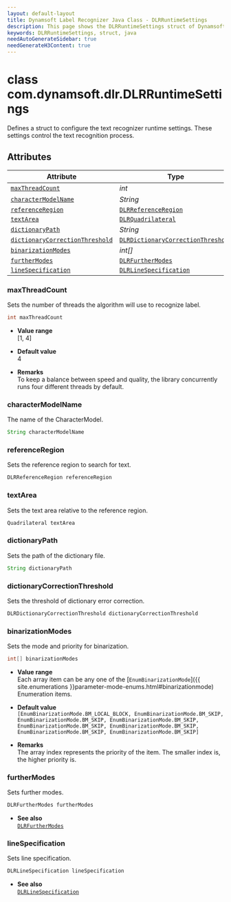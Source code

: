 ```yaml
---
layout: default-layout
title: Dynamsoft Label Recognizer Java Class - DLRRuntimeSettings
description: This page shows the DLRRuntimeSettings struct of Dynamsoft Label Recognizer for Java Language.
keywords: DLRRuntimeSettings, struct, java
needAutoGenerateSidebar: true
needGenerateH3Content: true
---
```



# class com.dynamsoft.dlr.DLRRuntimeSettings
Defines a struct to configure the text recognizer runtime settings. These settings control the text recognition process.
  

## Attributes
  
| Attribute | Type |
|---------- | ---- |
| [`maxThreadCount`](#maxthreadcount) | *int* |
| [`characterModelName`](#charactermodelname) | *String* |
| [`referenceRegion`](#referenceregion) | [`DLRReferenceRegion`](dlr-reference-region.md) |
| [`textArea`](#textarea) | [`DLRQuadrilateral`](dlr-quadrilateral.md) |
| [`dictionaryPath`](#dictionarypath) | *String* |
| [`dictionaryCorrectionThreshold`](#dictionarycorrectionthreshold) | [`DLRDictionaryCorrectionThreshold`](dlr-dictionary-correction-threshold.md) |
| [`binarizationModes`](#binarizationmodes) | *int\[\]* |
| [`furtherModes`](#furthermodes) | [`DLRFurtherModes`](dlr-further-modes.md)|
| [`lineSpecification`](#linespecification) | [`DLRLineSpecification`](dlr-line-specification.md) |

### maxThreadCount
Sets the number of threads the algorithm will use to recognize label.
```java
int maxThreadCount
```
- **Value range**   
    [1, 4]
      
- **Default value**   
    4
    
- **Remarks**   
    To keep a balance between speed and quality, the library concurrently runs four different threads by default.

### characterModelName
The name of the CharacterModel.
```java
String characterModelName
```

### referenceRegion
Sets the reference region to search for text.
```java
DLRReferenceRegion referenceRegion
```

### textArea
Sets the text area relative to the reference region.
```java
Quadrilateral textArea
```

### dictionaryPath
Sets the path of the dictionary file.
```java
String dictionaryPath
```

### dictionaryCorrectionThreshold
Sets the threshold of dictionary error correction.
```java
DLRDictionaryCorrectionThreshold dictionaryCorrectionThreshold
```


### binarizationModes
Sets the mode and priority for binarization.

```java
int[] binarizationModes
```

- **Value range**   
    Each array item can be any one of the [`EnumBinarizationMode`]({{ site.enumerations }}parameter-mode-enums.html#binarizationmode) Enumeration items.
      
- **Default value**   
    `[EnumBinarizationMode.BM_LOCAL_BLOCK, EnumBinarizationMode.BM_SKIP, EnumBinarizationMode.BM_SKIP, EnumBinarizationMode.BM_SKIP, EnumBinarizationMode.BM_SKIP, EnumBinarizationMode.BM_SKIP, EnumBinarizationMode.BM_SKIP, EnumBinarizationMode.BM_SKIP]`
    
- **Remarks**   
    The array index represents the priority of the item. The smaller index is, the higher priority is.


### furtherModes
Sets further modes.

```java
DLRFurtherModes furtherModes
```

- **See also**  
    [`DLRFurtherModes`](dlr-further-modes.md)


### lineSpecification
Sets line specification.

```java
DLRLineSpecification lineSpecification
```

- **See also**  
    [`DLRLineSpecification`](dlr-line-specification.md)